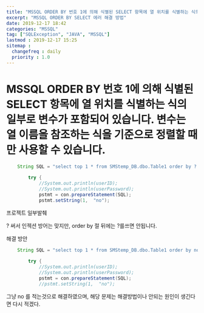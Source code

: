 ```yaml
---
title: "MSSQL ORDER BY 번호 1에 의해 식별된 SELECT 항목에 열 위치를 식별하는 식의 일부로 변수가 포함되어 있습니다. 변수는 열 이름을 참조하는 식을 기준으로 정렬할 때만 사용할 수 있습니다."
excerpt: "MSSQL ORDER BY SELECT 에러 해결 방법"
date: 2019-12-17 18:42
categories: "MSSQL"
tag: ["SQLException", "JAVA", "MSSQL"]
lastmod : 2019-12-17 15:25
sitemap :
  changefreq : daily
  priority : 1.0
---
```


# MSSQL ORDER BY 번호 1에 의해 식별된 SELECT 항목에 열 위치를 식별하는 식의 일부로 변수가 포함되어 있습니다. 변수는 열 이름을 참조하는 식을 기준으로 정렬할 때만 사용할 수 있습니다.

```java
    String SQL = "select top 1 * from SMStemp_DB.dbo.Table1 order by ? desc;";
		
		try {
			//System.out.println(userID);
			//System.out.println(userPassword);
			pstmt = con.prepareStatement(SQL);
			pstmt.setString(1,  "no");
```


프로젝트 일부발췌

? 써서 인젝션 방어는 맞지만, order by 절 뒤에는 ?를쓰면 안됩니다.

해결 방안

```java
    String SQL = "select top 1 * from SMStemp_DB.dbo.Table1 order by no desc;";
		
		try {
			//System.out.println(userID);
			//System.out.println(userPassword);
			pstmt = con.prepareStatement(SQL);
			//pstmt.setString(1,  "no");
```


그냥 no 를 적는것으로 해결하였으며, 해당 문제는 해결방법이나 안되는 원인이 생긴다면 다시 적겠다.
